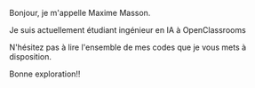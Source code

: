 Bonjour, je m'appelle Maxime Masson. 

Je suis actuellement étudiant ingénieur en IA à OpenClassrooms

N'hésitez pas à lire l'ensemble de mes codes que je vous mets à disposition.

Bonne exploration!!
